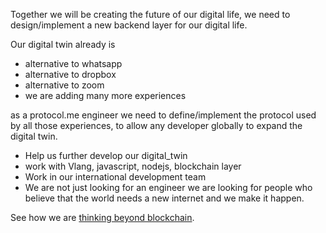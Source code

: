 Together we will be creating the future of our digital life, we need to design/implement a new backend layer for our digital life.

Our digital twin already is

- alternative to whatsapp
- alternative to dropbox
- alternative to zoom
- we are adding many more experiences

as a protocol.me engineer we need to define/implement the protocol used by all those experiences, to allow any developer globally to expand the digital twin.

- Help us further develop our digital_twin
- work with Vlang, javascript, nodejs, blockchain layer
- Work in our international development team
- We are not just looking for an engineer we are looking for people who believe that the world needs a new internet and we make it happen.

See how we are [thinking beyond blockchain](internet4:internet4).
